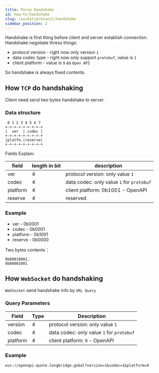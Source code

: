 ```yaml
---
title: Parse Handshake
id: how-to-handshake
slug: /socket/protocol/handshake
sidebar_position: 2
---
```


Handshake is first thing before client and server establish connection. Handshake negotiate thress things:

- protocol version - right now only version `1`
- data codec type - right now only support `protobuf`, value is `1`
- client platform - value is `9` as `Open API`

So handshake is always fixed contents.

## How `TCP` do handshaking

Client need send two bytes handshake to server.

### Data structure

```
 0 1 2 3 4 5 6 7
+-+-+-+-+-+-+-+-+
|  ver  | codec |
+-+-+-+-+-+-+-+-+
|platfo.|reserve|
+-+-+-+-+-+-+-+-+
```

Fields Explain:

| field    | length in bit | description                               |
| -------- | ------------- | ----------------------------------------- |
| ver      | 4             | protocol version: only value `1`          |
| codec    | 4             | data codec: only value `1` for `protobuf` |
| platform | 4             | client platform: 0b1001 - OpenAPI         |
| reserve  | 4             | reserved                                  |

### Example

- ver - 0b0001
- codec - 0b0001
- platform - 0b1001
- reserve - 0b0000

Two bytes contents：

```
0b00010001,
0b00001001
```

## How `WebSocket` do handshaking

`WebSocket` send handshake info by `URL Query`

### Query Parameters

| Field    | Type | Description                               |
| -------- | ---- | ----------------------------------------- |
| version  | 4    | protocol version: only value `1`          |
| codec    | 4    | data codec: only value `1` for `protobuf` |
| platform | 4    | client platform: `9` - OpenAPI            |

### Example

```
wss://openapi-quote.longbridge.gobal?version=1&codec=1&platform=9
```
